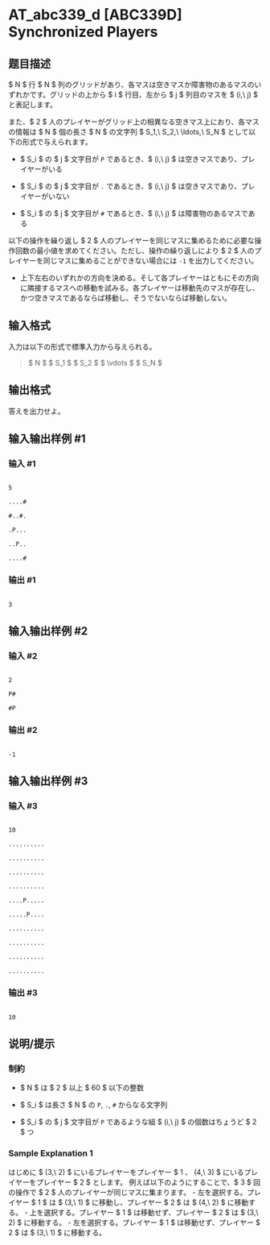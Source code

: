 # AT_abc339_d [ABC339D] Synchronized Players

## 题目描述

[problemUrl]: https://atcoder.jp/contests/abc339/tasks/abc339_d

$ N $ 行 $ N $ 列のグリッドがあり、各マスは空きマスか障害物のあるマスのいずれかです。グリッドの上から $ i $ 行目、左から $ j $ 列目のマスを $ (i,\ j) $ と表記します。

また、$ 2 $ 人のプレイヤーがグリッド上の相異なる空きマス上におり、各マスの情報は $ N $ 個の長さ $ N $ の文字列 $ S_1,\ S_2,\ \ldots,\ S_N $ として以下の形式で与えられます。

- $ S_i $ の $ j $ 文字目が `P` であるとき、$ (i,\ j) $ は空きマスであり、プレイヤーがいる
- $ S_i $ の $ j $ 文字目が `.` であるとき、$ (i,\ j) $ は空きマスであり、プレイヤーがいない
- $ S_i $ の $ j $ 文字目が `#` であるとき、$ (i,\ j) $ は障害物のあるマスである
 
以下の操作を繰り返し $ 2 $ 人のプレイヤーを同じマスに集めるために必要な操作回数の最小値を求めてください。ただし、操作の繰り返しにより $ 2 $ 人のプレイヤーを同じマスに集めることができない場合には `-1` を出力してください。

- 上下左右のいずれかの方向を決める。そして各プレイヤーはともにその方向に隣接するマスへの移動を試みる。各プレイヤーは移動先のマスが存在し、かつ空きマスであるならば移動し、そうでないならば移動しない。

## 输入格式

入力は以下の形式で標準入力から与えられる。

> $ N $ $ S_1 $ $ S_2 $ $ \vdots $ $ S_N $

## 输出格式

答えを出力せよ。

## 输入输出样例 #1

### 输入 #1

```
5
....#
#..#.
.P...
..P..
....#
```

### 输出 #1

```
3
```

## 输入输出样例 #2

### 输入 #2

```
2
P#
#P
```

### 输出 #2

```
-1
```

## 输入输出样例 #3

### 输入 #3

```
10
..........
..........
..........
..........
....P.....
.....P....
..........
..........
..........
..........
```

### 输出 #3

```
10
```

## 说明/提示

### 制約

- $ N $ は $ 2 $ 以上 $ 60 $ 以下の整数
- $ S_i $ は長さ $ N $ の `P`, `.`, `#` からなる文字列
- $ S_i $ の $ j $ 文字目が `P` であるような組 $ (i,\ j) $ の個数はちょうど $ 2 $ つ
 
### Sample Explanation 1

はじめに $ (3,\ 2) $ にいるプレイヤーをプレイヤー $ 1 $、$ (4,\ 3) $ にいるプレイヤーをプレイヤー $ 2 $ とします。 例えば以下のようにすることで、$ 3 $ 回の操作で $ 2 $ 人のプレイヤーが同じマスに集まります。 - 左を選択する。プレイヤー $ 1 $ は $ (3,\ 1) $ に移動し、プレイヤー $ 2 $ は $ (4,\ 2) $ に移動する。 - 上を選択する。プレイヤー $ 1 $ は移動せず、プレイヤー $ 2 $ は $ (3,\ 2) $ に移動する。 - 左を選択する。プレイヤー $ 1 $ は移動せず、プレイヤー $ 2 $ は $ (3,\ 1) $ に移動する。